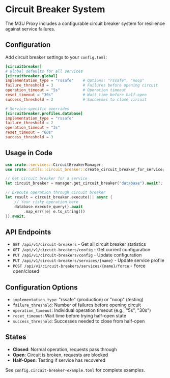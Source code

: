 # Circuit Breaker System

The M3U Proxy includes a configurable circuit breaker system for resilience against service failures.

## Configuration

Add circuit breaker settings to your `config.toml`:

```toml
[circuitbreaker]
# Global defaults for all services
[circuitbreaker.global]
implementation_type = "rssafe"    # Options: "rssafe", "noop"
failure_threshold = 3             # Failures before opening circuit
operation_timeout = "5s"          # Operation timeout
reset_timeout = "30s"             # Wait time before half-open
success_threshold = 2             # Successes to close circuit

# Service-specific overrides
[circuitbreaker.profiles.database]
implementation_type = "rssafe"
failure_threshold = 2
operation_timeout = "3s"
reset_timeout = "60s"
success_threshold = 3
```

## Usage in Code

```rust
use crate::services::CircuitBreakerManager;
use crate::utils::circuit_breaker::create_circuit_breaker_for_service;

// Get circuit breaker for a service
let circuit_breaker = manager.get_circuit_breaker("database").await?;

// Execute operation through circuit breaker
let result = circuit_breaker.execute(|| async {
    // Your risky operation here
    database.execute_query().await
        .map_err(|e| e.to_string())
}).await;
```

## API Endpoints

- `GET /api/v1/circuit-breakers` - Get all circuit breaker statistics
- `GET /api/v1/circuit-breakers/config` - Get current configuration
- `PUT /api/v1/circuit-breakers/config` - Update configuration
- `PUT /api/v1/circuit-breakers/services/{name}` - Update service profile
- `POST /api/v1/circuit-breakers/services/{name}/force` - Force open/closed

## Configuration Options

- `implementation_type`: "rssafe" (production) or "noop" (testing)
- `failure_threshold`: Number of failures before opening circuit
- `operation_timeout`: Individual operation timeout (e.g., "5s", "30s")
- `reset_timeout`: Wait time before trying half-open state
- `success_threshold`: Successes needed to close from half-open

## States

- **Closed**: Normal operation, requests pass through
- **Open**: Circuit is broken, requests are blocked
- **Half-Open**: Testing if service has recovered

See `config.circuit-breaker-example.toml` for complete examples.